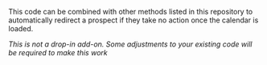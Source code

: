 This code can be combined with other methods listed in this repository to automatically redirect a prospect if they take no action once the calendar is loaded.

*This is not a drop-in add-on. Some adjustments to your existing code will be required to make this work*